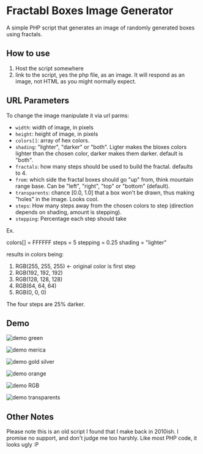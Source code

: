 # Fractabl Boxes Image Generator

A simple PHP script that generates an image of randomly generated boxes using fractals.

## How to use

1. Host the script somewhere
2. link to the script, yes the php file, as an image. It will respond as an image, not HTML as you might normally expect.

## URL Parameters

To change the image manipulate it via url parms:

* `width`: width of image, in pixels
* `height`: height of image, in pixels
* `colors[]`: array of hex colors.
* `shading`: "lighter", "darker" or "both". Ligter makes the bloxes colors lighter than the chosen color, darker makes them darker. default is "both".
* `fractals`: how many steps should be used to build the fractal. defaults to 4.
* `from`: which side the fractal boxes should go "up" from, think mountain range base. Can be "left", "right", "top" or "bottom" (default).
* `transparents`: chance [0.0, 1.0] that a box won't be drawn, thus making "holes" in the image. Looks cool.
* `steps`: How many steps away from the chosen colors to step (direction depends on shading, amount is stepping).
* `stepping`: Percentage each step should take

Ex.

colors[] = FFFFFF
steps = 5
stepping = 0.25
shading = "lighter"

results in colors being:
1. RGB(255, 255, 255) <- original color is first step
2. RGB(192, 192, 192)
3. RGB(128, 128, 128)
4. RGB(64, 64, 64)
5. RGB(0, 0, 0)

The four steps are 25% darker.

## Demo

![demo green](http://fractalboxes.jacobfischer.me/?width=1000&height=270&transparents=0.30&from=top&colors[]=47CD32)

![demo merica](http://fractalboxes.jacobfischer.me/?width=1000&height=270&colors[]=CD0000&colors[]=CDCDCD&colors[]=0000DC&from=left&steps=2)

![demo gold silver](http://fractalboxes.jacobfischer.me/?width=400&height=300&from=right&colors[]=000000&colors[]=FFDF00&colors[]=C0C0C0&steps=3)

![demo orange](http://fractalboxes.jacobfischer.me/?width=600&height=300&transparents=0.15&from=bottom&colors[]=CD6700&steps=5)

![demo RGB](http://fractalboxes.jacobfischer.me/?width=400&height=300&from=right&colors[]=FF0000&colors[]=00FF00&colors[]=0000FF&shading=darker)

![demo transparents](http://fractalboxes.jacobfischer.me/?width=300&height=400&from=top&colors[]=551A8B&transparents=00.66)

## Other Notes

Please note this is an old script I found that I make back in 2010ish. I promise no support, and don't judge me too harshly. Like most PHP code, it looks ugly :P
